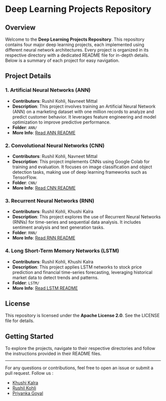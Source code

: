 # **Deep Learning Projects Repository**

## **Overview**

Welcome to the **Deep Learning Projects Repository**. This repository contains four major deep learning projects, each implemented using different neural network architectures. Every project is organized in its respective directory with a dedicated README file for in-depth details. Below is a summary of each project for easy navigation.

## **Project Details**

### **1\. Artificial Neural Networks (ANN)**

* **Contributors**: Rushil Kohli, Navneet Mittal  
* **Description**: This project involves training an Artificial Neural Network (ANN) on a marketing dataset with one million records to analyze and predict customer behavior. It leverages feature engineering and model optimization to improve predictive performance.  
* **Folder**: `ANN/`  
* **More Info**: [Read ANN README](https://github.com/KhushiKalra21/Deep-Learning/tree/main/ANN)

### **2\. Convolutional Neural Networks (CNN)**

* **Contributors**: Rushil Kohli, Navneet Mittal  
* **Description**: This project implements CNNs using Google Colab for training and evaluation. It focuses on image classification and object detection tasks, making use of deep learning frameworks such as TensorFlow.  
* **Folder**: `CNN/`  
* **More Info**: [Read CNN README](https://github.com/KhushiKalra21/Deep-Learning/tree/main/CNN)

### **3\. Recurrent Neural Networks (RNN)**

* **Contributors**: Rushil Kohli, Khushi Kalra  
* **Description**: This project explores the use of Recurrent Neural Networks (RNNs) for time-series and sequential data analysis. It includes sentiment analysis and text generation tasks.  
* **Folder**: `RNN/`  
* **More Info**: [Read RNN README](https://github.com/KhushiKalra21/Deep-Learning/tree/main/RNN)

### **4\. Long Short-Term Memory Networks (LSTM)**

* **Contributors**: Rushil Kohli, Khushi Kalra  
* **Description**: This project applies LSTM networks to stock price prediction and financial time-series forecasting, leveraging historical market data to detect trends and patterns.  
* **Folder**: `LSTM/`  
* **More Info**: [Read LSTM README](https://github.com/KhushiKalra21/Deep-Learning/tree/main/LSTM)



## **License**

This repository is licensed under the **Apache License 2.0**. See the LICENSE file for details.

## **Getting Started**

To explore the projects, navigate to their respective directories and follow the instructions provided in their README files.

---

For any questions or contributions, feel free to open an issue or submit a pull request.
Follow us :

- [Khushi Kalra](https://github.com/KhushiKalra21)
- [Rushil Kohli](https://github.com/Rushil-K)
- [Priyanka Goyal](https://github.com/priyanka-3011)
